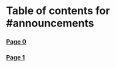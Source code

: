 # Table of contents for #announcements

### [Page 0](index-announcements/0.md)
### [Page 1](index-announcements/1.md)

